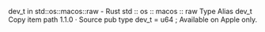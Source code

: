dev_t in std::os::macos::raw - Rust
std
::
os
::
macos
::
raw
Type Alias
dev_t
Copy item path
1.1.0
·
Source
pub type dev_t =
u64
;
Available on
Apple
only.